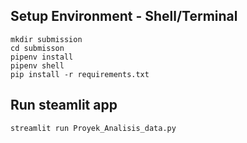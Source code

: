 ## Setup Environment - Shell/Terminal

```
mkdir submission
cd submisson
pipenv install
pipenv shell
pip install -r requirements.txt
```

## Run steamlit app

```
streamlit run Proyek_Analisis_data.py
```

